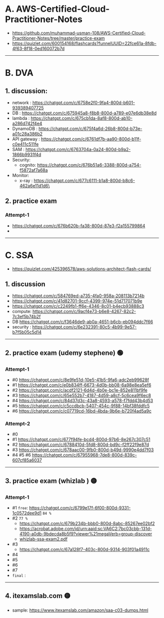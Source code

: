 # A. AWS-Certified-Cloud-Practitioner-Notes
- https://github.com/muhammad-usman-108/AWS-Certified-Cloud-Practitioner-Notes/tree/master/practice-exam
- https://quizlet.com/600154168/flashcards?funnelUUID=22fce61a-8fdb-4f63-8f18-0ed160072b7d

---
# B. DVA
## 1. discussion:
- network : https://chatgpt.com/c/6758e2f0-9fa4-800d-b601-939389407725
- DB : https://chatgpt.com/c/675945a8-f8b8-800d-a789-e07e6db38e8d
- lambda : https://chatgpt.com/c/675cb1da-8af8-800d-ab10-a286d742f4e4
- DynamoDB : https://chatgpt.com/c/675f4a6d-26b8-800d-b73e-a01c28a386b2
- API gateway : https://chatgpt.com/c/6761df7b-aa90-800d-b11f-c0e411c511fe
- SAM : https://chatgpt.com/c/6763704a-0a24-800d-b9a2-1866b9931f4d
- Security: 
  - cognito: https://chatgpt.com/c/676b51a6-3388-800d-a754-f5872af7a68a
- Monitor:
  - x-ray : https://chatgpt.com/c/677c6111-b1a8-800d-b8c6-462a6e11d1d6\

## 2. practice exam  
### Attempt-1
- https://chatgpt.com/c/676b620b-fa38-800d-87e3-f2a155799864
- 

---
# C. SSA
- https://quizlet.com/425396578/aws-solutions-architect-flash-cards/

## 1. discussion
- https://chatgpt.com/c/584769ed-a735-4fa0-958a-208113b7214b
- https://chatgpt.com/c/41d82701-9ccf-4399-974e-51d717071b9e
- https://chatgpt.com/c/c2249fb1-ff6e-4346-8c01-b4ecb93888c3
- compute: https://chatgpt.com/c/9acf4e73-b6e8-4267-82c2-7c3ef5b74b2f
- DB https://chatgpt.com/c/f3646de9-ab0a-4651-b6cb-eb094ddc7f66
- security : https://chatgpt.com/c/6e232391-80c5-4b99-9e57-b7f5b05c5d14

---
## 2. practice exam (udemy stephene) :green_circle:
### Attempt-1
- #0 https://chatgpt.com/c/8e9fe51d-10e5-41b5-9fa6-adc2eb99628f
- #1 https://chatgpt.com/c/e0b834ff-6673-4d0b-bb08-6a98e8ea5ef6
- #2 https://chatgpt.com/c/acdf2121-6d4d-4b0e-bc1e-852e811bf9fe
- #3 https://chatgpt.com/c/65e552b7-4187-4d59-a8cf-5c6cea9f6ec8
- #4 https://chatgpt.com/c/84d37d3c-43a8-4593-a578-f7fdd43b4d53
- #5 https://chatgpt.com/c/c5ccdbcb-5407-454c-9f88-14bf38fddfc5
- #6 https://chatgpt.com/c/c07719cd-16bd-4bda-9b6e-b720f4ad5a9c

### Attempt-2
- #0 
- #1 https://chatgpt.com/c/677f94fe-bcd4-800d-97b6-8e267c307c51
- #2 https://chatgpt.com/c/6788410d-5fd8-800d-bd9c-f2ff22f9e87d
- #3 https://chatgpt.com/c/678aac00-9fb0-800d-b49d-9990e4dd7f03
- #4 #5 #6 https://chatgpt.com/c/67955968-7de8-800d-839c-607cf85a6037

---
## 3. practice exam (whizlab ) :yellow_circle:
### Attempt-1
- #1 `free`: https://chatgpt.com/c/6799e17f-6f00-800d-9331-1c0572dee9d1 `84 %`
- #2 `77 %`
  - https://chatgpt.com/c/679b234b-bbb0-800d-8abc-85267ee02bf2 
  - https://acrobat.adobe.com/id/urn:aaid:sc:VA6C2:7bc03cbb-131d-4190-a0db-9bdecda8b5f9?viewer%21megaVerb=group-discover
  - [whizlab-ssa-exam2.pdf](whizlab/whizlab-ssa-exam2.pdf)
- #3 
  - https://chatgpt.com/c/67a128f7-403c-800d-9314-903f01a4911c
- #4
- #5
- #6
- #7
- `final` :

---
## 4. itexamslab.com :yellow_circle:
- sample: https://www.itexamslab.com/amazon/saa-c03-dumps.html